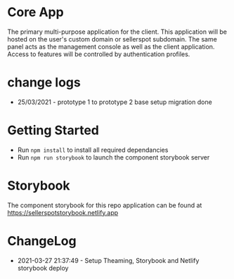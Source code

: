 # Core App

The primary multi-purpose application for the client. This application will be hosted on the user's custom domain or sellerspot subdomain.
The same panel acts as the management console as well as the client application. Access to features will be controlled by authentication profiles.

# change logs

-   25/03/2021 - prototype 1 to prototype 2 base setup migration done

# Getting Started

-   Run `npm install` to install all required dependancies
-   Run `npm run storybook` to launch the component storybook server

# Storybook

The component storybook for this repo application can be found at https://sellerspotstorybook.netlify.app

# ChangeLog

-   2021-03-27 21:37:49 - Setup Theaming, Storybook and Netlify storybook deploy
